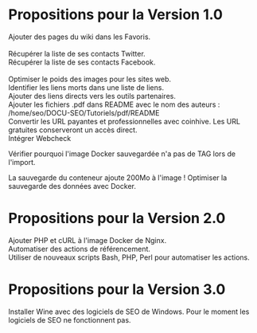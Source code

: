 # Propositions pour la Version 1.0
Ajouter des pages du wiki dans les Favoris.<br/><br/>
Récupérer la liste de ses contacts Twitter.<br/>
Récupérer la liste de ses contacts Facebook.<br/><br/>
Optimiser le poids des images pour les sites web.<br/>
Identifier les liens morts dans une liste de liens.<br/>
Ajouter des liens directs vers les outils partenaires.<br/>
Ajouter les fichiers .pdf dans README avec le nom des auteurs : /home/seo/DOCU-SEO/Tutoriels/pdf/README<br/>
Convertir les URL payantes et professionnelles avec coinhive. Les URL gratuites conserveront un accès direct.<br/>
Intégrer Webcheck<br/>

Vérifier pourquoi l'image Docker sauvegardée n'a pas de TAG lors de l'import.<br/>

La sauvegarde du conteneur ajoute 200Mo à l'image ! Optimiser la sauvegarde des données avec Docker.

# Propositions pour la Version 2.0
Ajouter PHP et cURL à l'image Docker de Nginx.<br/>
Automatiser des actions de référencement.<br/>
Utiliser de nouveaux scripts Bash, PHP, Perl pour automatiser les actions.

# Propositions pour la Version 3.0
Installer Wine avec des logiciels de SEO de Windows. Pour le moment les logiciels de SEO ne fonctionnent pas.
